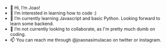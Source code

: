 - 👋 Hi, I’m Joao!
- 👀 I’m interested in learning how to code :)
- 🌱 I’m currently learning Javascript and basic Python. Looking forward to learn some backend. 
- 💞️ I’m not currently looking to collaborate, as I'm pretty much dumb on coding.
- 📫 You can reach me through @joaonasimulacao on twitter or instagram.

<!---
joaomaribeiro/joaomaribeiro is a ✨ special ✨ repository because its `README.md` (this file) appears on your GitHub profile.
You can click the Preview link to take a look at your changes.
--->
